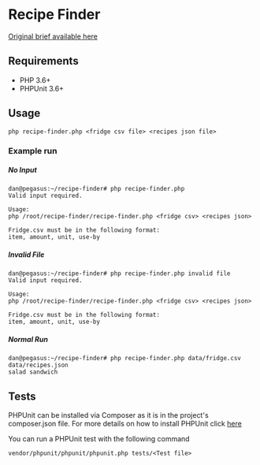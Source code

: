 Recipe Finder
=============

[Original brief available here](BRIEF.md)

## Requirements
- PHP 3.6+ 
- PHPUnit 3.6+

## Usage
```
php recipe-finder.php <fridge csv file> <recipes json file>
```

### Example run

##### No Input
```
dan@pegasus:~/recipe-finder# php recipe-finder.php
Valid input required.

Usage:
php /root/recipe-finder/recipe-finder.php <fridge csv> <recipes json>

Fridge.csv must be in the following format:
item, amount, unit, use-by
```

##### Invalid File
```
dan@pegasus:~/recipe-finder# php recipe-finder.php invalid file
Valid input required.

Usage:
php /root/recipe-finder/recipe-finder.php <fridge csv> <recipes json>

Fridge.csv must be in the following format:
item, amount, unit, use-by
```

##### Normal Run
```
dan@pegasus:~/recipe-finder# php recipe-finder.php data/fridge.csv data/recipes.json
salad sandwich
```

## Tests
PHPUnit can be installed via Composer as it is in the project's composer.json file. For more details on how to install PHPUnit click [here](http://phpunit.de/manual/current/en/installation.html)

You can run a PHPUnit test with the following command
```
vendor/phpunit/phpunit/phpunit.php tests/<Test file>
```


